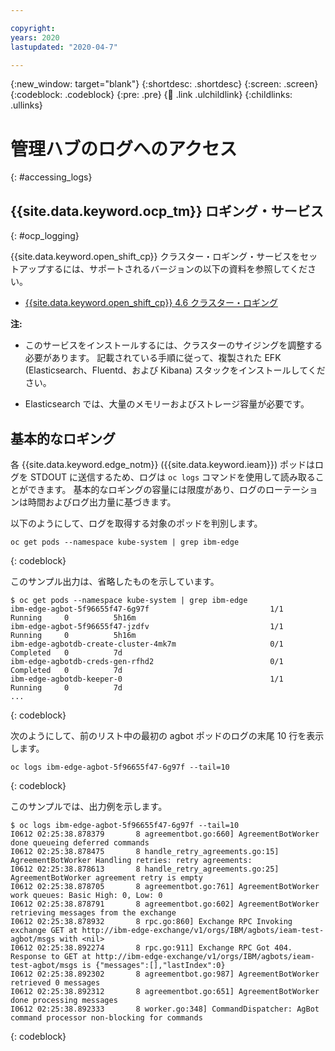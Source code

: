 ```yaml
---

copyright:
years: 2020
lastupdated: "2020-04-7"

---
```


{:new_window: target="blank"}
{:shortdesc: .shortdesc}
{:screen: .screen}
{:codeblock: .codeblock}
{:pre: .pre}
{:child: .link .ulchildlink}
{:childlinks: .ullinks}

# 管理ハブのログへのアクセス
{: #accessing_logs}

## {{site.data.keyword.ocp_tm}} ロギング・サービス
{: #ocp_logging}

{{site.data.keyword.open_shift_cp}} クラスター・ロギング・サービスをセットアップするには、サポートされるバージョンの以下の資料を参照してください。

* [{{site.data.keyword.open_shift_cp}} 4.6 クラスター・ロギング](https://docs.openshift.com/container-platform/4.6/logging/cluster-logging.html)

**注:** 

* このサービスをインストールするには、クラスターのサイジングを調整する必要があります。 記載されている手順に従って、複製された EFK (Elasticsearch、Fluentd、および Kibana) スタックをインストールしてください。 

* Elasticsearch では、大量のメモリーおよびストレージ容量が必要です。

## 基本的なロギング

各 {{site.data.keyword.edge_notm}} ({{site.data.keyword.ieam}}) ポッドはログを STDOUT に送信するため、ログは `oc logs` コマンドを使用して読み取ることができます。 基本的なロギングの容量には限度があり、ログのローテーションは時間およびログ出力量に基づきます。

以下のようにして、ログを取得する対象のポッドを判別します。

```
oc get pods --namespace kube-system | grep ibm-edge
```
{: codeblock}

このサンプル出力は、省略したものを示しています。

```
$ oc get pods --namespace kube-system | grep ibm-edge
ibm-edge-agbot-5f96655f47-6g97f                           1/1     Running     0          5h16m
ibm-edge-agbot-5f96655f47-jzdfv                           1/1     Running     0          5h16m
ibm-edge-agbotdb-create-cluster-4mk7m                     0/1     Completed   0          7d
ibm-edge-agbotdb-creds-gen-rfhd2                          0/1     Completed   0          7d
ibm-edge-agbotdb-keeper-0                                 1/1     Running     0          7d
...
```
{: codeblock}

次のようにして、前のリスト中の最初の agbot ポッドのログの末尾 10 行を表示します。

```
oc logs ibm-edge-agbot-5f96655f47-6g97f --tail=10
```
{: codeblock}

このサンプルでは、出力例を示します。

```
$ oc logs ibm-edge-agbot-5f96655f47-6g97f --tail=10
I0612 02:25:38.878379       8 agreementbot.go:660] AgreementBotWorker done queueing deferred commands
I0612 02:25:38.878475       8 handle_retry_agreements.go:15] AgreementBotWorker Handling retries: retry agreements: 
I0612 02:25:38.878613       8 handle_retry_agreements.go:25] AgreementBotWorker agreement retry is empty
I0612 02:25:38.878705       8 agreementbot.go:761] AgreementBotWorker work queues: Basic High: 0, Low: 0 
I0612 02:25:38.878791       8 agreementbot.go:602] AgreementBotWorker retrieving messages from the exchange
I0612 02:25:38.878932       8 rpc.go:860] Exchange RPC Invoking exchange GET at http://ibm-edge-exchange/v1/orgs/IBM/agbots/ieam-test-agbot/msgs with <nil>
I0612 02:25:38.892274       8 rpc.go:911] Exchange RPC Got 404. Response to GET at http://ibm-edge-exchange/v1/orgs/IBM/agbots/ieam-test-agbot/msgs is {"messages":[],"lastIndex":0}
I0612 02:25:38.892302       8 agreementbot.go:987] AgreementBotWorker retrieved 0 messages
I0612 02:25:38.892312       8 agreementbot.go:651] AgreementBotWorker done processing messages
I0612 02:25:38.892333       8 worker.go:348] CommandDispatcher: AgBot command processor non-blocking for commands
```
{: codeblock}
